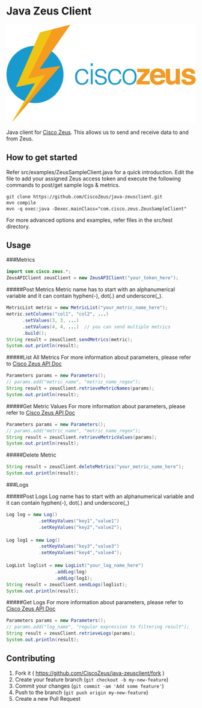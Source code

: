 # Java Zeus Client

![Alt text](/docs/images/zeus-logo.png?raw=true "Zeus Logo")

Java client for [Cisco Zeus](http://www.ciscozeus.io/). This allows us to send and receive data to and from Zeus.


## How to get started
Refer src/examples/ZeusSampleClient.java for a quick introduction. 
Edit the file to add your assigned Zeus access token and execute the following commands to post/get sample logs & metrics.

```
git clone https://github.com/CiscoZeus/java-zeusclient.git
mvn compile
mvn -q exec:java -Dexec.mainClass="com.cisco.zeus.ZeusSampleClient"
```
For more advanced options and examples, refer files in the src/test directory.

## Usage
###Metrics
```java
import com.cisco.zeus.*;
ZeusAPIClient zeusClient = new ZeusAPIClient("your_token_here");
```
#####Post Metrics
Metric name has to start with an alphanumerical variable and it can contain hyphen(-), dot(.) and underscore(_).

```java
MetricList metric = new MetricList("your_metric_name_here");
metric.setColumns("col1", "col2", ...)
      .setValues(3, 3, ...)
      .setValues(4, 4, ...)  // you can send multiple metrics
      .build();
String result = zeusClient.sendMetrics(metric);
System.out.println(result);
```

#####List All Metrics
For more information about parameters, please refer to [Cisco Zeus API Doc](http://www.ciscozeus.io/)
```java
Parameters params = new Parameters();
// params.add("metric_name", "metric_name_regex");
String result = zeusClient.retrieveMetricNames(params);
System.out.println(result);
```

#####Get Metric Values
For more information about parameters, please refer to [Cisco Zeus API Doc](http://www.ciscozeus.io/)
```java
Parameters params = new Parameters();
// params.add("metric_name", "metric_name_regex");
String result = zeusClient.retrieveMetricValues(params);
System.out.println(result); 
```


#####Delete Metric

```java
String result = zeusClient.deleteMetrics("your_metric_name_here");
System.out.println(result); 
```
###Logs

#####Post Logs
Log name has to start with an alphanumerical variable and it can contain hyphen(-), dot(.) and underscore(_)

```java
Log log = new Log()
            .setKeyValues("key1","value1")
            .setKeyValues("key2","value2");

Log log1 = new Log()
            .setKeyValues("key3","value3")
            .setKeyValues("key4","value4");

LogList loglist = new LogList("your_log_name_here")
                  .addLog(log)
                  .addLog(log1);
String result = zeusClient.sendLogs(loglist);
System.out.println(result); 
```

#####Get Logs
For more information about parameters, please refer to [Cisco Zeus API Doc](http://www.ciscozeus.io/)
```java
Parameters params = new Parameters();
// params.add("log_name", "regular expression to filtering result");
String result = zeusClient.retrieveLogs(params);
System.out.println(result);
```

## Contributing

1. Fork it ( https://github.com/CiscoZeus/java-zeusclient/fork )
2. Create your feature branch (`git checkout -b my-new-feature`)
3. Commit your changes (`git commit -am 'Add some feature'`)
4. Push to the branch (`git push origin my-new-feature`)
5. Create a new Pull Request
